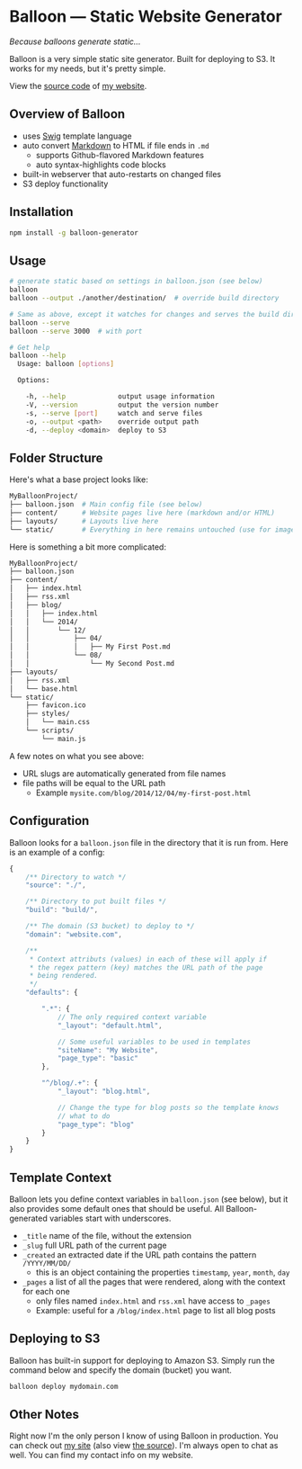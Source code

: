 Balloon — Static Website Generator
==================================

*Because balloons generate static...*

Balloon is a very simple static site generator. Built for deploying to S3. It works for my needs,
but it's pretty simple.

View the [source code](https://github.com/gschier/schier.co) of [my website](http://schier.co).


Overview of Balloon
-------------------

- uses [Swig](http://paularmstrong.github.io/swig/) template language
- auto convert [Markdown](http://www.wikiwand.com/en/Markdown) to HTML if file ends in `.md`
    - supports Github-flavored Markdown features
    - auto syntax-highlights code blocks
- built-in webserver that auto-restarts on changed files
- S3 deploy functionality


Installation
------------

```bash
npm install -g balloon-generator
```


Usage
-----

```bash
# generate static based on settings in balloon.json (see below)
balloon
balloon --output ./another/destination/  # override build directory

# Same as above, except it watches for changes and serves the build directory
balloon --serve
balloon --serve 3000  # with port

# Get help
balloon --help
  Usage: balloon [options]

  Options:

    -h, --help             output usage information
    -V, --version          output the version number
    -s, --serve [port]     watch and serve files
    -o, --output <path>    override output path
    -d, --deploy <domain>  deploy to S3
```


Folder Structure
----------------

Here's what a base project looks like:

```bash
MyBalloonProject/
├── balloon.json  # Main config file (see below)
├── content/      # Website pages live here (markdown and/or HTML)
├── layouts/      # Layouts live here
└── static/       # Everything in here remains untouched (use for images, css, etc)
```

Here is something a bit more complicated:

```bash
MyBalloonProject/
├── balloon.json
├── content/
│   ├── index.html
│   ├── rss.xml
│   ├── blog/
│   │   ├── index.html
│   │   └── 2014/
│   │       └── 12/
│   │           ├── 04/
│   │           │   ├── My First Post.md
│   │           └── 08/
│   │               └── My Second Post.md
├── layouts/
│   ├── rss.xml
│   └── base.html
└── static/
    ├── favicon.ico
    ├── styles/
    │   └── main.css
    └── scripts/
        └── main.js
```

A few notes on what you see above:

- URL slugs are automatically generated from file names
- file paths will be equal to the URL path
    - Example `mysite.com/blog/2014/12/04/my-first-post.html`


Configuration
-------------

Balloon looks for a `balloon.json` file in the directory that it is run from. Here is an example
of a config:

```javascript
{
    /** Directory to watch */
    "source": "./",

    /** Directory to put built files */
    "build": "build/",

    /** The domain (S3 bucket) to deploy to */
    "domain": "website.com",

    /**
     * Context attributs (values) in each of these will apply if
     * the regex pattern (key) matches the URL path of the page
     * being rendered.
     */
    "defaults": {

        ".*": {
            // The only required context variable
            "_layout": "default.html",

            // Some useful variables to be used in templates
            "siteName": "My Website",
            "page_type": "basic"
        },

        "^/blog/.+": {
            "_layout": "blog.html",

            // Change the type for blog posts so the template knows
            // what to do
            "page_type": "blog"
        }
    }
}
```


Template Context
----------------

Balloon lets you define context variables in `balloon.json` (see below), but it also provides some
default ones that should be useful. All Balloon-generated variables start with underscores.

- `_title` name of the file, without the extension
- `_slug` full URL path of the current page
- `_created` an extracted date if the URL path contains the pattern `/YYYY/MM/DD/`
    - this is an object containing the properties `timestamp`, `year`, `month`, `day`
- `_pages` a list of all the pages that were rendered, along with the context for each one
    - only files named `index.html` and `rss.xml` have access to `_pages`
    - Example: useful for a `/blog/index.html` page to list all blog posts


Deploying to S3
---------------

Balloon has built-in support for deploying to Amazon S3. Simply run the command below and specify
the domain (bucket) you want.

```bash
balloon deploy mydomain.com
```


Other Notes
-----------

Right now I'm the only person I know of using Balloon in production. You can check out
[my site](http://schier.co) (also view [the source](https://github.com/gschier/schier.co)). I'm
always open to chat as well. You can find my contact info on my website.
